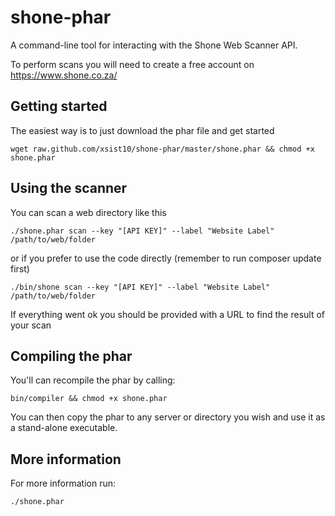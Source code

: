 shone-phar
=======

A command-line tool for interacting with the Shone Web Scanner API.

To perform scans you will need to create a free account on https://www.shone.co.za/

Getting started
-----

The easiest way is to just download the phar file and get started

    wget raw.github.com/xsist10/shone-phar/master/shone.phar && chmod +x shone.phar


Using the scanner
-----

You can scan a web directory like this

    ./shone.phar scan --key "[API KEY]" --label "Website Label" /path/to/web/folder

or if you prefer to use the code directly (remember to run composer update first)

    ./bin/shone scan --key "[API KEY]" --label "Website Label" /path/to/web/folder

If everything went ok you should be provided with a URL to find the result of your scan


Compiling the phar
-----
You'll can recompile the phar by calling:

    bin/compiler && chmod +x shone.phar

You can then copy the phar to any server or directory you wish and use it as a stand-alone executable.


More information
-----

For more information run:

    ./shone.phar